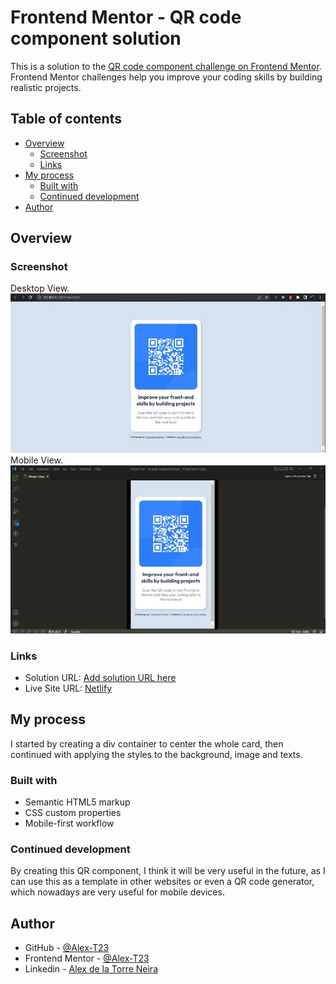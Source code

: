 # Frontend Mentor - QR code component solution

This is a solution to the [QR code component challenge on Frontend Mentor](https://www.frontendmentor.io/challenges/qr-code-component-iux_sIO_H). Frontend Mentor challenges help you improve your coding skills by building realistic projects. 

## Table of contents

- [Overview](#overview)
  - [Screenshot](#screenshot)
  - [Links](#links)
- [My process](#my-process)
  - [Built with](#built-with)
  - [Continued development](#continued-development)
- [Author](#author)


## Overview

### Screenshot

Desktop View.
![](./images/desktop-screenshot.jpeg)
Mobile View.
![](./images/mobile-screenshot.jpeg)

### Links

- Solution URL: [Add solution URL here]()
- Live Site URL: [Netlify](https://splendorous-croquembouche-57a1c8.netlify.app/)

## My process

I started by creating a div container to center the whole card, then continued with applying the styles to the background, image and texts.

### Built with

- Semantic HTML5 markup
- CSS custom properties
- Mobile-first workflow


### Continued development

By creating this QR component, I think it will be very useful in the future, as I can use this as a template in other websites or even a QR code generator, which nowadays are very useful for mobile devices.

## Author

- GitHub - [@Alex-T23](https://github.com/Alex-T23)
- Frontend Mentor - [@Alex-T23](https://www.frontendmentor.io/profile/Alex-T23)
- Linkedin - [Alex de la Torre Neira](https://www.linkedin.com/in/alex-de-la-torre-neira-6b1bb620a/)
